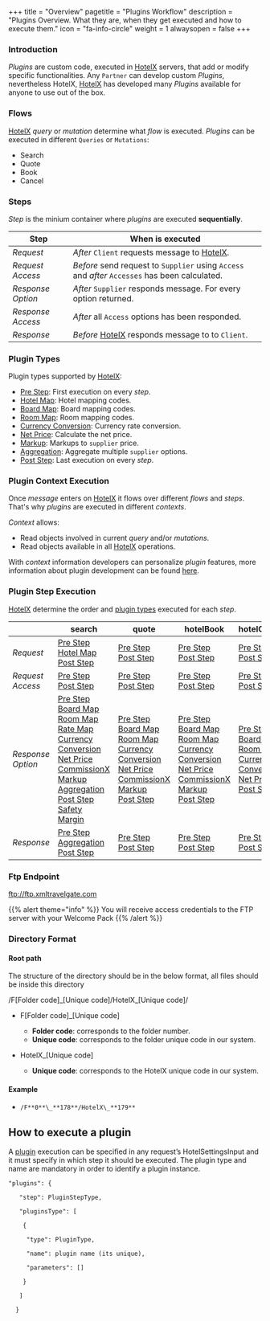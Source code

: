 +++
title = "Overview"
pagetitle = "Plugins Workflow"
description = "Plugins Overview. What they are, when they get executed and how to execute them."
icon = "fa-info-circle"
weight = 1
alwaysopen = false
+++

### Introduction

_Plugins_ are custom code, executed in [HotelX](/hotel-x/) servers, that add or modify specific functionalities. Any `Partner` can develop custom _Plugins_, nevertheless HotelX, [HotelX](/hotel-x/) has developed many _Plugins_ available for anyone to use out of the box.

### Flows

[HotelX](/hotel-x/) _query_ or _mutation_ determine what _flow_ is executed. _Plugins_ can be executed in different `Queries` or `Mutations`:

<!-- * [search](/hotel-x/concepts/booking-flow#search)
* [quote](/hotel-x/concepts/booking-flow#quote)
* [hotelBook](/hotel-x/concepts/booking-flow#book)
* [hotelCancel](/hotel-x/concepts/management-flow#cancel) -->
* Search
* Quote
* Book
* Cancel

### Steps

_Step_ is the minium container where _plugins_ are executed **sequentially**.

| Step | When is executed |
| --- | --- |
| _Request_ | _After_ `Client` requests message to [HotelX](/hotel-x/).|  
| _Request Access_ | _Before_ send request to `Supplier` using `Access` and _after_ `Accesses` has been calculated.|
| _Response Option_ |_After_ `Supplier` responds  message. For every option returned.|
| _Response Access_ |_After_ all `Access` options has been responded.|
| _Response_ | _Before_ [HotelX](/hotel-x/) responds message to to `Client`.|


### Plugin Types

Plugin types supported by [HotelX](/hotel-x/):

* [Pre Step](../processor): First execution on every _step_.
* [Hotel Map](../mapping): Hotel mapping codes.
* [Board Map](../mapping): Board mapping codes.
* [Room Map](../mapping): Room mapping codes.
* [Currency Conversion](../converter): Currency rate conversion.
* [Net Price](../net-price): Calculate the net price. 
* [Markup](../markup): Markups to `supplier` price.
* [Aggregation](../aggregation): Aggregate multiple `supplier` options.
* [Post Step](../processor): Last execution on every _step_.


### Plugin Context Execution

Once _message_ enters on [HotelX](/hotel-x/) it flows over different _flows_ and _steps_. That's why  _plugins_ are executed in different _contexts_.

_Context_ allows:

* Read objects involved in current _query_ and/or _mutations_.
* Read objects available in all [HotelX](/hotel-x/) operations.

With _context_ information developers can personalize _plugin_ features, more information about plugin development can be found [here](../development).

### Plugin Step Execution

[HotelX](/hotel-x/) determine the order and [plugin types](#plugintypes) executed for each _step_.


| | **search** | **quote** | **hotelBook** | **hotelCancel** |
| --- | --- | --- | --- | --- |
| _Request_ | [Pre Step](../processor)<br>[Hotel Map](../mapping)<br>[Post Step](../processor)|[Pre Step](../processor)<br>[Post Step](../processor)|[Pre Step](../processor)<br>[Post Step](../processor)|[Pre Step](../processor) <br>[Post Step](../processor)|[Post Step](../processor)|[Pre Step](../processor) <br>[Post Step](../processor)|
| _Request Access_ | [Pre Step](../processor)<br>[Post Step](../processor) |[Pre Step](../processor) <br>[Post Step](../processor)|[Pre Step](../processor) <br>[Post Step](../processor)|[Pre Step](../processor) <br>[Post Step](../processor)|
| _Response Option_ |[Pre Step](../processor)<br>[Board Map](../mapping)<br>[Room Map](../mapping)<br>[Rate Map](#../rate-map)<br>[Currency Conversion](../currency-conversion)<br>[Net Price](../net-price)<br>[CommissionX](../net-price#commissionX)<br>[Markup](../markup)<br>[Aggregation](../aggregation)<br>[Post Step](../processor)<br>[Safety Margin](../safety_margin)| [Pre Step](../processor)<br>[Board Map](../mapping)<br>[Room Map](../mapping)<br>[Currency Conversion](../currency-conversion)<br>[Net Price](../net-price)<br>[CommissionX](../net-price#commissionX)<br>[Markup](../markup)<br>[Post Step](../processor)|[Pre Step](../processor)<br>[Board Map](../mapping)<br>[Room Map](../mapping)<br>[Currency Conversion](../currency-conversion)<br>[Net Price](../net-price)<br>[CommissionX](../net-price#commissionX)<br>[Markup](../markup)<br>[Post Step](../processor) |[Pre Step](../processor)<br>[Board Map](../mapping)<br>[Room Map](../mapping)<br>[Currency Conversion](../currency-conversion)<br>[Net Price](../net-price)<br>[Post Step](../processor)|
| _Response_ |[Pre Step](../processor)<br>[Aggregation](../aggregation)<br>[Post Step](../processor)|[Pre Step](../processor) <br>[Post Step](../processor)|[Pre Step](../processor) <br>[Post Step](../processor)|[Pre Step](../processor) <br>[Post Step](../processor)|



### Ftp Endpoint

ftp://ftp.xmltravelgate.com

{{% alert theme="info" %}}
You will receive access credentials to the FTP server with your Welcome Pack
{{% /alert %}}

### Directory Format

#### Root path

The structure of the directory should be in the below format, all files should be inside this directory

/F[Folder code]\_[Unique code]/HotelX\_[Unique code]/ 

* F[Folder code]\_[Unique code] 

    * **Folder code**: corresponds to the folder number. 
    * **Unique code**: corresponds to the folder unique code in our system.

* HotelX\_[Unique code] 

    * **Unique code**: corresponds to the HotelX unique code in our system.

#### Example

* `/F**0**\_**178**/HotelX\_**179**`



## How to execute a plugin

A [plugin](/hotel-x/plugins/) execution can be specified in any request’s HotelSettingsInput and it must specify in which step it should be executed. The plugin type and name are mandatory in order to identify a plugin instance.

```
"plugins": {

   "step": PluginStepType,

   "pluginsType": [

    {

     "type": PluginType,

     "name": plugin name (its unique),

     "parameters": []

    }

   ]

  }
```